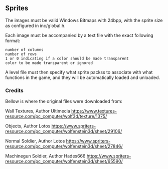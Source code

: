 ## Sprites

The images must be valid Windows Bitmaps with 24bpp, with the sprite size as
configured in inc/global.h.

Each image must be accompanied by a text file with the exact following format:

```
number of columns
number of rows
1 or 0 indicating if a color should be made transparent
color to be made transparent or ignored
```

A level file must then specify what sprite packss to associate with what functions in the game, and
they will be automatically loaded and unloaded.


### Credits

Bellow is where the original files were downloaded from:

Wall Textures, Author Ultimecia
https://www.textures-resource.com/pc_computer/wolf3d/texture/1375/

Objects, Author Lotos
https://www.spriters-resource.com/pc_computer/wolfenstein3d/sheet/29106/

Normal Soldier, Author Lotos
https://www.spriters-resource.com/pc_computer/wolfenstein3d/sheet/27846/

Machinegun Soldier, Author Hades666
https://www.spriters-resource.com/pc_computer/wolfenstein3d/sheet/65590/

